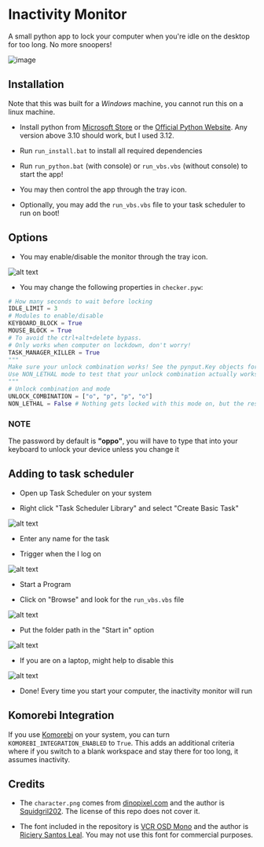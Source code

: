 # Inactivity Monitor

A small python app to lock your computer when you're idle on the desktop for too long. No more snoopers!

![image](./assets/readme_photo.jpg)

## Installation

Note that this was built for a *Windows* machine, you cannot run this on a linux machine.

+ Install python from [Microsoft Store](https://apps.microsoft.com/detail/9ncvdn91xzqp) or the [Official Python Website](https://www.python.org/downloads/release/python-3126/). Any version above 3.10 should work, but I used 3.12.

+ Run `run_install.bat` to install all required dependencies
+ Run `run_python.bat` (with console) or `run_vbs.vbs` (without console) to start the app!
+ You may then control the app through the tray icon.
+ Optionally, you may add the `run_vbs.vbs` file to your task scheduler to run on boot!

## Options

+ You may enable/disable the monitor through the tray icon.

![alt text](./assets/readme_tray_screenshot.png)

+ You may change the following properties in `checker.pyw`:

```py
# How many seconds to wait before locking 
IDLE_LIMIT = 3
# Modules to enable/disable
KEYBOARD_BLOCK = True
MOUSE_BLOCK = True
# To avoid the ctrl+alt+delete bypass.
# Only works when computer on lockdown, don't worry!
TASK_MANAGER_KILLER = True
"""
Make sure your unlock combination works! See the pynput.Key objects for special keys.
Use NON_LETHAL mode to test that your unlock combination actually works before deploying
"""
# Unlock combination and mode
UNLOCK_COMBINATION = ["o", "p", "p", "o"]
NON_LETHAL = False # Nothing gets locked with this mode on, but the rest of the app will work.
```

### NOTE

The password by default is **"oppo"**, you will have to type that into your keyboard to unlock your device unless you change it

## Adding to task scheduler

+ Open up Task Scheduler on your system

+ Right click "Task Scheduler Library" and select "Create Basic Task"

![alt text](./assets/readme_task_guide_1.png)

+ Enter any name for the task

+ Trigger when the I log on

![alt text](./assets/readme_task_guide_2.png)

+ Start a Program

+ Click on "Browse" and look for the `run_vbs.vbs` file

![alt text](./assets/readme_task_guide_3.png)

+ Put the folder path in the "Start in" option

![alt text](./assets//readme_task_guide_4.png)

+ If you are on a laptop, might help to disable this

![alt text](./assets/readme_task_guide_5.png)

+ Done! Every time you start your computer, the inactivity monitor will run

## Komorebi Integration

If you use [Komorebi](https://github.com/LGUG2Z/komorebi) on your system, you can turn `KOMOREBI_INTEGRATION_ENABLED` to `True`. This adds an additional criteria where if you switch to a blank workspace and stay there for too long, it assumes inactivity.

## Credits

+ The `character.png` comes from [dinopixel.com](https://dinopixel.com/guess-the-character-from-just-black-and-white-color-pixel-art-10625) and the author is [Squidgril202](https://dinopixel.com/user/squidgril202). The license of this repo does not cover it.

+ The font included in the repository is [VCR OSD Mono](https://www.dafont.com/vcr-osd-mono.font) and the author is [Riciery Santos Leal](https://www.dafont.com/mrmanet.d5509). You may not use this font for commercial purposes.
